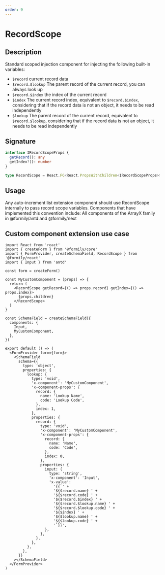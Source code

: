 ```yaml
---
order: 9
---
```


# RecordScope

## Description

Standard scoped injection component for injecting the following built-in variables:

- `$record` current record data
- `$record.$lookup` The parent record of the current record, you can always look up
- `$record.$index` the index of the current record
- `$index` The current record index, equivalent to `$record.$index`, considering that if the record data is not an object, it needs to be read independently
- `$lookup` The parent record of the current record, equivalent to `$record.$lookup`, considering that if the record data is not an object, it needs to be read independently

## Signature

```ts
interface IRecordScopeProps {
  getRecord(): any
  getIndex?(): number
}

type RecordScope = React.FC<React.PropsWithChildren<IRecordScopeProps>>
```

## Usage

Any auto-increment list extension component should use RecordScope internally to pass record scope variables. Components that have implemented this convention include:
All components of the ArrayX family in @formily/antd and @formily/next

## Custom component extension use case

```tsx
import React from 'react'
import { createForm } from '@formily/core'
import { FormProvider, createSchemaField, RecordScope } from '@formily/react'
import { Input } from 'antd'

const form = createForm()

const MyCustomComponent = (props) => {
  return (
    <RecordScope getRecord={() => props.record} getIndex={() => props.index}>
      {props.children}
    </RecordScope>
  )
}

const SchemaField = createSchemaField({
  components: {
    Input,
    MyCustomComponent,
  },
})

export default () => (
  <FormProvider form={form}>
    <SchemaField
      schema={{
        type: 'object',
        properties: {
          lookup: {
            type: 'void',
            'x-component': 'MyCustomComponent',
            'x-component-props': {
              record: {
                name: 'Lookup Name',
                code: 'Lookup Code',
              },
              index: 1,
            },
            properties: {
              record: {
                type: 'void',
                'x-component': 'MyCustomComponent',
                'x-component-props': {
                  record: {
                    name: 'Name',
                    code: 'Code',
                  },
                  index: 0,
                },
                properties: {
                  input: {
                    type: 'string',
                    'x-component': 'Input',
                    'x-value':
                      '{{`' +
                      '${$record.name} ' +
                      '${$record.code} ' +
                      '${$record.$index} ' +
                      '${$record.$lookup.name} ' +
                      '${$record.$lookup.code} ' +
                      '${$index} ' +
                      '${$lookup.name} ' +
                      '${$lookup.code} ' +
                      '`}}',
                  },
                },
              },
            },
          },
        },
      }}
    ></SchemaField>
  </FormProvider>
)
```
